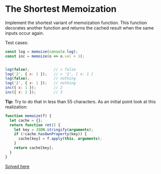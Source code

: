 # The Shortest Memoization
Implement the shortest variant of memoization function. This function decorates another function and returns the cached result when the same inputs occur again.

Test cases:
```javascript
const log = memoize(console.log);
const inc = memoize(o => o.val + 1);


log(false);           // > false
log('2', { x: 1 });   // > '2', { x: 1 }
log(false);           // nothing
log('2', { x: 1 });   // nothing
inc({ x: 1 });        // 2
inc({ x: 2 });        // 3
```

**Tip:** Try to do that in less than 55 characters. As an initial point look at this realization:
```javascript
function memoize(f) {
  let cache = {};
  return function ret() {
    let key = JSON.stringify(arguments);
    if (!cache.hasOwnProperty(key)) {
      cache[key] = f.apply(this, arguments);
    }
    return cache[key];
  }
}
```

[Solved here](../solved/1.md#the-shortest-memoization)  
